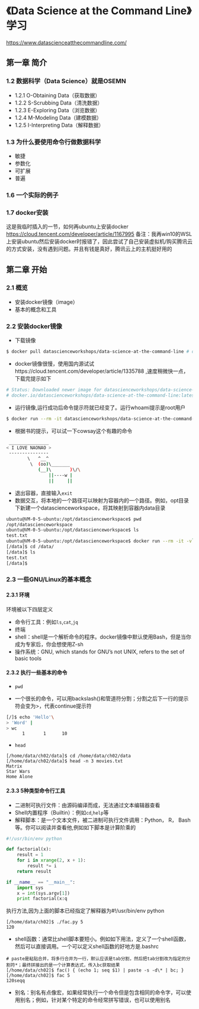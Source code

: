 # 《Data Science at the Command Line》学习

https://www.datascienceatthecommandline.com/

## 第一章 简介

### 1.2 数据科学（Data Science）就是OSEMN

- 1.2.1 O-Obtaining Data（获取数据）
- 1.2.2 S-Scrubbing Data（清洗数据）
- 1.2.3 E-Exploring Data（浏览数据）
- 1.2.4 M-Modeling Data（建模数据）
- 1.2.5 I-Interpreting Data（解释数据）


### 1.3 为什么要使用命令行做数据科学

- 敏捷
- 参数化
- 可扩展
- 普遍

### 1.6 一个实际的例子

### 1.7 docker安装

这是我临时插入的一节，如何再ubuntu上安装docker
https://cloud.tencent.com/developer/article/1167995
备注：我再win10的WSL上安装ubuntu然后安装docker时报错了，因此尝试了自己安装虚拟机/购买腾讯云的方式安装，没有遇到问题。并且有钱是真好，腾讯云上的主机挺好用的

## 第二章  开始

### 2.1 概览

- 安装docker镜像（image）
- 基本的概念和工具

### 2.2 安装docker镜像

- 下载镜像
```bash
$ docker pull datascienceworkshops/data-science-at-the-command-line # dowaload a image
```
- docker镜像很慢，使用国内源试试https://cloud.tencent.com/developer/article/1335788 ,速度稍微快一点，下载完提示如下
```bash
# Status: Downloaded newer image for datascienceworkshops/data-science-at-the-command-line:latest
# docker.io/datascienceworkshops/data-science-at-the-command-line:latest
```
- 运行镜像,运行成功后命令提示符就已经变了。运行whoami提示是root用户
```bash
$ docker run --rm -it datascienceworkshops/data-science-at-the-command-line
```
- 根据书的提示，可以试一下cowsay这个有趣的命令
```bash
 _______________
< I LOVE NAONAO >
 ---------------
        \   ^__^
         \  (oo)\_______
            (__)\       )\/\
                ||----w |
                ||     ||
```
- 退出容器，直接输入```exit```
- 数据交互，将本地的一个路径可以映射为容器内的一个路径。例如，opt目录下新建一个datascienceworkspace，将其映射到容器内data目录
```bash
ubuntu@VM-0-5-ubuntu:/opt/datascienceworkspace$ pwd
/opt/datascienceworkspace
ubuntu@VM-0-5-ubuntu:/opt/datascienceworkspace$ ls
test.txt
ubuntu@VM-0-5-ubuntu:/opt/datascienceworkspace$ docker run --rm -it -v`pwd`:/data datascienceworkshops/data-science-at-the-command-line # 路径映射
[/data]$ cd /data/
[/data]$ ls
test.txt
[/data]$ 
```

### 2.3 一些GNU/Linux的基本概念

#### 2.3.1 环境

环境被以下四层定义
- 命令行工具：例如`ls`,`cat`,`jq`
- 终端
- shell：shell是一个解析命令的程序。docker镜像中默认使用Bash，但是当你成为专家后，你会想使用Z-sh
- 操作系统：GNU, which stands for GNU’s not UNIX, refers to the set of basic tools

#### 2.3.2 执行一些基本的命令

- `pwd`

- 一个很长的命令，可以用backslash(\)和管道符分割；分割之后下一行的提示符会变为>，代表continue提示符
```bash
[/]$ echo 'Hello'\
> 'Word' |
> wc
      1       1      10
```
- `head`
```
[/home/data/ch02/data]$ cd /home/data/ch02/data
[/home/data/ch02/data]$ head -n 3 movies.txt 
Matrix
Star Wars
Home Alone
```

#### 2.3.3 5种类型命令行工具

- 二进制可执行文件：由源码编译而成，无法通过文本编辑器查看
- Shell内置程序（Builtin）：例如`cd`,`help`等
- 解释脚本：是一个文本文件，被二进制可执行文件调用：Python， R， Bash等。你可以阅读并查看他,例如如下脚本是计算阶乘的
```python
#!/usr/bin/env python

def factorial(x):
    result = 1
    for i in xrange(2, x + 1):
        result *= i
    return result

if __name__ == "__main__":
    import sys
    x = int(sys.argv[1])
    print factorial(x:q
```
执行方法,因为上面的脚本已经指定了解释器为#!/usr/bin/env python
```
[/home/data/ch02]$ ./fac.py 5
120
```
- shell函数：通常比shell脚本要短小。例如如下用法，定义了一个shell函数，然后可以直接调用。一个可以定义shell函数的好地方是.bashrc
```
# paste是粘贴合并，将多行合并为一行，默认应该是tab分割，然后把tab分割改为指定的分割符*；最终拼接出的是一个计算表达式，传入bc获取结果
[/home/data/ch02]$ fac() { (echo 1; seq $1) | paste -s -d\* | bc; }
[/home/data/ch02]$ fac 5
120seqq
```
- 别名：别名有点像宏，如果经常执行一个命令但是包含相同的命令字，可以使用别名；例如，针对某个特定的命令经常拼写错误，也可以使用别名
